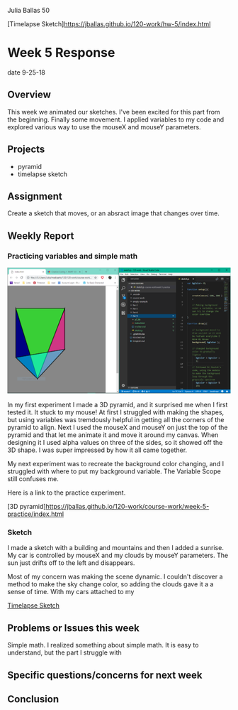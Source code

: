 Julia Ballas 50

[Timelapse Sketch]https://jballas.github.io/120-work/hw-5/index.html

# Week 5 Response

date 9-25-18

## Overview

This week we animated our sketches. I've been excited for this part from the beginning. Finally some movement. I applied variables to my code and explored various way to use the mouseX and mouseY parameters.

## Projects

- pyramid
- timelapse sketch

## Assignment

Create a sketch that moves, or an absract image that changes over time.

## Weekly Report

### Practicing variables and simple math

![screenshot of Pyramid experiment](screenshot_pyramid.PNG)

In my first experiment I made a 3D pyramid, and it surprised me when I first tested it. It stuck to my mouse! At first I struggled with making the shapes, but using variables was tremdously helpful in getting all the corners of the pyramid to align. Next I used the mouseX and mouseY on just the top of the pyramid and that let me animate it and move it around my canvas. When designing it I used alpha values on three of the sides, so it showed off the 3D shape. I was super impressed by how it all came together.

My next experiment was to recreate the background color changing, and I struggled with where to put my background variable. The Variable Scope still confuses me.

Here is a link to the practice experiment.

[3D pyramid]https://jballas.github.io/120-work/course-work/week-5-practice/index.html

### Sketch

I made a sketch with a building and mountains and then I added a sunrise. My car is controlled by mouseX and my clouds by mouseY parameters. The sun just drifts off to the left and disappears.

Most of my concern was making the scene dynamic. I couldn't discover a method to make the sky change color, so adding the clouds gave it a a sense of time. With my cars attached to my 

[Timelapse Sketch](screenshot_sunrise.PNG)

## Problems or Issues this week

Simple math. I realized something about simple math. It is easy to understand, but the part I struggle with

## Specific questions/concerns for next week

## Conclusion

